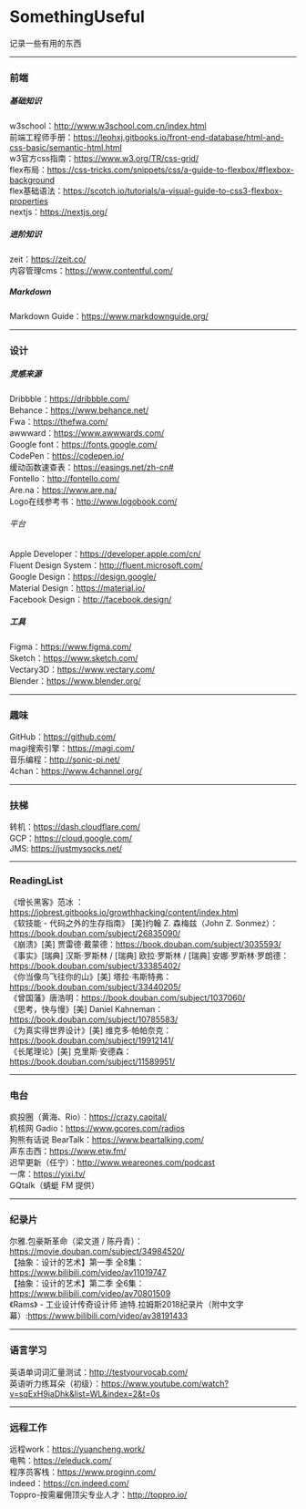 # SomethingUseful
记录一些有用的东西

---

### 前端

##### 基础知识  
w3school：http://www.w3school.com.cn/index.html  
前端工程师手册：https://leohxj.gitbooks.io/front-end-database/html-and-css-basic/semantic-html.html   
w3官方css指南：https://www.w3.org/TR/css-grid/  
flex布局：https://css-tricks.com/snippets/css/a-guide-to-flexbox/#flexbox-background  
flex基础语法：https://scotch.io/tutorials/a-visual-guide-to-css3-flexbox-properties  
nextjs：https://nextjs.org/  

##### 进阶知识  
zeit：https://zeit.co/  
内容管理cms：https://www.contentful.com/  

##### Markdown
Markdown Guide：https://www.markdownguide.org/  

---

### 设计  

##### 灵感来源  
Dribbble：https://dribbble.com/  
Behance：https://www.behance.net/  
Fwa：https://thefwa.com/  
awwward：https://www.awwwards.com/  
Google font：https://fonts.google.com/  
CodePen：https://codepen.io/  
缓动函数速查表：https://easings.net/zh-cn#  
Fontello：http://fontello.com/  
Are.na：https://www.are.na/  
Logo在线参考书：http://www.logobook.com/  

###### 平台  
Apple Developer：https://developer.apple.com/cn/  
Fluent Design System：http://fluent.microsoft.com/  
Google Design：https://design.google/  
Material Design：https://material.io/  
Facebook Design：http://facebook.design/  

##### 工具  
Figma：https://www.figma.com/  
Sketch：https://www.sketch.com/  
Vectary3D：https://www.vectary.com/  
Blender：https://www.blender.org/  

---

### 趣味  

GitHub：https://github.com/  
magi搜索引擎：https://magi.com/  
音乐编程：http://sonic-pi.net/  
4chan：https://www.4channel.org/  

---  

### 扶梯  

转机：https://dash.cloudflare.com/  
GCP：https://cloud.google.com/  
JMS: https://justmysocks.net/  

---

### ReadingList

《增长黑客》范冰 ：https://jobrest.gitbooks.io/growthhacking/content/index.html   
《软技能 - 代码之外的生存指南》 [美]约翰 Z. 森梅兹（John Z. Sonmez）：https://book.douban.com/subject/26835090/  
《崩溃》[美] 贾雷德·戴蒙德：https://book.douban.com/subject/3035593/  
《事实》[瑞典] 汉斯·罗斯林 / [瑞典] 欧拉·罗斯林 / [瑞典] 安娜·罗斯林·罗朗德：https://book.douban.com/subject/33385402/  
《你当像鸟飞往你的山》[美] 塔拉·韦斯特弗：https://book.douban.com/subject/33440205/  
《曾国藩》唐浩明：https://book.douban.com/subject/1037060/  
《思考，快与慢》[美] Daniel Kahneman：https://book.douban.com/subject/10785583/  
《为真实得世界设计》[美] 维克多·帕帕奈克：https://book.douban.com/subject/19912141/  
《长尾理论》[美] 克里斯·安德森：https://book.douban.com/subject/11589951/  

---

### 电台

疯投圈（黄海、Rio）：https://crazy.capital/  
机核网 Gadio：https://www.gcores.com/radios  
狗熊有话说 BearTalk：https://www.beartalking.com/  
声东击西：https://www.etw.fm/  
迟早更新（任宁）：http://www.weareones.com/podcast  
一席：https://yixi.tv/  
GQtalk（蜻蜓 FM 提供）

---

### 纪录片

尔雅.包豪斯革命（梁文道 / 陈丹青）：https://movie.douban.com/subject/34984520/  
【抽象：设计的艺术】第一季 全8集：https://www.bilibili.com/video/av11019747  
【抽象：设计的艺术】第二季 全6集：https://www.bilibili.com/video/av70801509  
《Rams》 - 工业设计传奇设计师 迪特.拉姆斯2018纪录片（附中文字幕）:https://www.bilibili.com/video/av38191433  

---

### 语言学习

英语单词词汇量测试：http://testyourvocab.com/  
英语听力练耳朵（初级）：https://www.youtube.com/watch?v=sqExH9iaDhk&list=WL&index=2&t=0s  

---

### 远程工作

远程work：https://yuancheng.work/  
电鸭：https://eleduck.com/  
程序员客栈：https://www.proginn.com/  
indeed：https://cn.indeed.com/  
Toppro-按需雇佣顶尖专业人才：http://toppro.io/  
